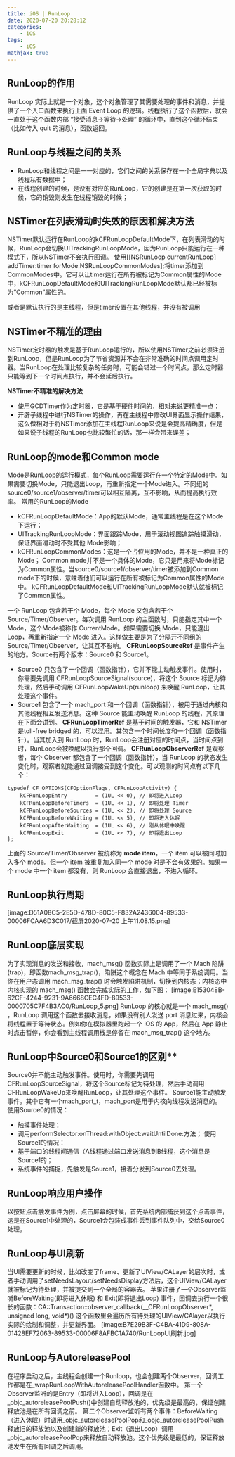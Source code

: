 ```yaml
---
title: iOS | RunLoop
date: 2020-07-20 20:28:12
categories:
    - iOS
tags: 
    - iOS
mathjax: true
---
```


## RunLoop的作用
RunLoop 实际上就是一个对象，这个对象管理了其需要处理的事件和消息，并提供了一个入口函数来执行上面 Event Loop 的逻辑。线程执行了这个函数后，就会一直处于这个函数内部 “接受消息->等待->处理” 的循环中，直到这个循环结束（比如传入 quit 的消息），函数返回。
<!--more-->
## RunLoop与线程之间的关系
* RunLoop和线程之间是一一对应的，它们之间的关系保存在一个全局字典以及线程私有数据中；
* 在线程创建的时候，是没有对应的RunLoop，它的创建是在第一次获取的时候，它的销毁则发生在线程销毁的时候；

## NSTimer在列表滑动时失效的原因和解决方法
NSTimer默认运行在RunLoop的kCFRunLoopDefaultMode下，在列表滑动的时候，RunLoop会切换UITrackingRunLoopMode，因为RunLoop只能运行在一种模式下，所以NSTimer不会执行回调。
使用[[NSRunLoop currentRunLoop] addTimer:timer forMode:NSRunLoopCommonModes];将timer添加到CommonModes中。它可以让timer运行在所有被标记为Common属性的Mode中，kCFRunLoopDefaultMode和UITrackingRunLoopMode默认都已经被标为”Common”属性的。

或者是默认执行的是主线程，但是timer设置在其他线程，并没有被调用

## NSTimer不精准的理由
NSTimer定时器的触发是基于RunLoop运行的，所以使用NSTimer之前必须注册到RunLoop，但是RunLoop为了节省资源并不会在非常准确的时间点调用定时器。当RunLoop在处理比较复杂的任务时，可能会错过一个时间点，那么定时器只能等到下一个时间点执行，并不会延后执行。

**NSTimer不精准的解决方法**
* 使用GCDTimer作为定时器，它是基于硬件时间的，相对来说更精准一点；
* 开辟子线程中进行NSTimer的操作，再在主线程中修改UI界面显示操作结果，这么做相对于将NSTimer添加在主线程RunLoop来说是会提高精确度，但是如果说子线程的RunLoop也比较繁忙的话，那一样会带来误差；

## RunLoop的mode和Common mode
Mode是RunLoop的运行模式，每个RunLoop需要运行在一个特定的Mode中。如果需要切换Mode，只能退出Loop，再重新指定一个Mode进入。不同组的source0/source1/observer/timer可以相互隔离，互不影响，从而提高执行效率。
常用的RunLoop的Mode
* kCFRunLoopDefaultMode：App的默认Mode，通常主线程是在这个Mode下运行；
* UITrackingRunLoopMode：界面跟踪Mode，用于滚动视图追踪触摸滑动，保证界面滑动时不受其他 Mode影响；
* kCFRunLoopCommonModes：这是一个占位用的Mode，并不是一种真正的Mode；
Common mode并不是一个具体的Mode，它只是用来将Mode标记为Common属性。当source0/source1/observer/timer被添加到Common mode下的时候，意味着他们可以运行在所有被标记为Common属性的Mode中。
kCFRunLoopDefaultMode和UITrackingRunLoopMode默认就被标记了Common属性。

一个 RunLoop 包含若干个 Mode，每个 Mode 又包含若干个 Source/Timer/Observer。每次调用 RunLoop 的主函数时，只能指定其中一个 Mode，这个Mode被称作 CurrentMode。如果需要切换 Mode，只能退出 Loop，再重新指定一个 Mode 进入。这样做主要是为了分隔开不同组的 Source/Timer/Observer，让其互不影响。
**CFRunLoopSourceRef** 是事件产生的地方。Source有两个版本：Source0 和 Source1。
* Source0 只包含了一个回调（函数指针），它并不能主动触发事件。使用时，你需要先调用 CFRunLoopSourceSignal(source)，将这个 Source 标记为待处理，然后手动调用 CFRunLoopWakeUp(runloop) 来唤醒 RunLoop，让其处理这个事件。
* Source1 包含了一个 mach_port 和一个回调（函数指针），被用于通过内核和其他线程相互发送消息。这种 Source 能主动唤醒 RunLoop 的线程，其原理在下面会讲到。
**CFRunLoopTimerRef** 是基于时间的触发器，它和 NSTimer 是toll-free bridged 的，可以混用。其包含一个时间长度和一个回调（函数指针）。当其加入到 RunLoop 时，RunLoop会注册对应的时间点，当时间点到时，RunLoop会被唤醒以执行那个回调。
**CFRunLoopObserverRef** 是观察者，每个 Observer 都包含了一个回调（函数指针），当 RunLoop 的状态发生变化时，观察者就能通过回调接受到这个变化。可以观测的时间点有以下几个：
```
typedef CF_OPTIONS(CFOptionFlags, CFRunLoopActivity) {
    kCFRunLoopEntry         = (1UL << 0), // 即将进入Loop
    kCFRunLoopBeforeTimers  = (1UL << 1), // 即将处理 Timer
    kCFRunLoopBeforeSources = (1UL << 2), // 即将处理 Source
    kCFRunLoopBeforeWaiting = (1UL << 5), // 即将进入休眠
    kCFRunLoopAfterWaiting  = (1UL << 6), // 刚从休眠中唤醒
    kCFRunLoopExit          = (1UL << 7), // 即将退出Loop
};
```
上面的 Source/Timer/Observer 被统称为 **mode item**，一个 item 可以被同时加入多个 mode。但一个 item 被重复加入同一个 mode 时是不会有效果的。如果一个 mode 中一个 item 都没有，则 RunLoop 会直接退出，不进入循环。

## RunLoop执行周期
[image:D51A08C5-2E5D-478D-80C5-F832A2436004-89533-00006FCAA6D3C017/截屏2020-07-20 上午11.08.15.png]

## RunLoop底层实现
为了实现消息的发送和接收，mach_msg() 函数实际上是调用了一个 Mach 陷阱 (trap)，即函数mach_msg_trap()，陷阱这个概念在 Mach 中等同于系统调用。当你在用户态调用 mach_msg_trap() 时会触发陷阱机制，切换到内核态；内核态中内核实现的 mach_msg() 函数会完成实际的工作，如下图：
[image:E153048B-62CF-4244-9231-9A6668CEC4FD-89533-0000705C7F4B3AC0/RunLoop_5.png]
RunLoop 的核心就是一个 mach_msg() ，RunLoop 调用这个函数去接收消息，如果没有别人发送 port 消息过来，内核会将线程置于等待状态。例如你在模拟器里跑起一个 iOS 的 App，然后在 App 静止时点击暂停，你会看到主线程调用栈是停留在 mach_msg_trap() 这个地方。


## RunLoop中Source0和Source1的区别**
Source0并不能主动触发事件。使用时，你需要先调用CFRunLoopSourceSignal，将这个Source标记为待处理，然后手动调用CFRunLoopWakeUp来唤醒RunLoop，让其处理这个事件。
Source1能主动触发事件。其中它有一个mach_port_t，mach_port是用于内核向线程发送消息的。
使用Source0的情况：
* 触摸事件处理；
* 调用performSelector:onThread:withObject:waitUntilDone:方法；
使用Source1的情况：
* 基于端口的线程间通信（A线程通过端口发送消息到B线程，这个消息是Source1的；
* 系统事件的捕捉，先触发是Source1，接着分发到Source0去处理。

## RunLoop响应用户操作
以按钮点击触发事件为例，点击屏幕的时候，首先系统内部捕获到这个点击事件，这是在Source1中处理的，Source1会包装成事件丢到事件队列中，交给Source0处理。

## RunLoop与UI刷新
当UI需要更新的时候，比如改变了frame、更新了UIView/CALayer的层次时，或者手动调用了setNeedsLayout/setNeedsDisplay方法后，这个UIView/CALayer就被标记为待处理，并被提交到一个全局的容器去。
苹果注册了一个Observer监听BeforeWaiting(即将进入休眠) 和 Exit(即将退出Loop) 事件，回调去执行一个很长的函数：CA::Transaction::observer_callback(__CFRunLoopObserver*, unsigned long, void*)() 这个函数里会遍历所有待处理的UIView/CAlayer以执行实际的绘制和调整，并更新界面。
[image:B7E29B3F-C4BA-41D9-808A-01428EF72063-89533-00006F8AFBC1A740/RunLoopUI刷新.jpg]

## RunLoop与AutoreleasePool
在程序启动之后，主线程会创建一个Runloop，也会创建两个Observer，回调工作都是在_wrapRunLoopWithAutoreleasePoolHandler函数中。
第一个Observer监听的是Entry（即将进入Loop），回调是在_objc_autoreleasePoolPush()中创建自动释放池的，优先级是最高的，保证创建释放池是在所有回调之前。
第二个Observer监听有两个事件：BeforeWaiting（进入休眠）时调用_objc_autoreleasePoolPop和_objc_autoreleasePoolPush释放旧的释放池以及创建新的释放池；Exit（退出Loop）调用_objc_autoreleasePoolPop来释放自动释放池。这个优先级是最低的，保证释放池发生在所有回调之后调用。
